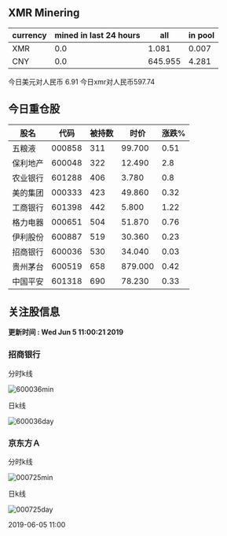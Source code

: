 ## XMR Minering

|currency|mined in last 24 hours|all|in pool|
|---|---|---|---|
|XMR|0.0|1.081|0.007|
|CNY|0.0|645.955|4.281|

今日美元对人民币 6.91	今日xmr对人民币597.74


## 今日重仓股 

|股名|代码|被持数|时价|涨跌%|
|---|---|---|---|---|
|五粮液|000858|311|99.700|0.51|
|保利地产|600048|322|12.490|2.8|
|农业银行|601288|406|3.780|0.8|
|美的集团|000333|423|49.860|0.32|
|工商银行|601398|442|5.800|1.22|
|格力电器|000651|504|51.870|0.76|
|伊利股份|600887|519|30.360|0.23|
|招商银行|600036|530|34.040|0.03|
|贵州茅台|600519|658|879.000|0.42|
|中国平安|601318|690|78.230|0.33|

## 关注股信息
**更新时间 : Wed Jun  5 11:00:21 2019**
### 招商银行 
分时k线

![600036min](http://image.sinajs.cn/newchart/min/n/sh600036.gif)

日k线

![600036day](http://image.sinajs.cn/newchart/daily/n/sh600036.gif)

### 京东方Ａ 
分时k线

![000725min](http://image.sinajs.cn/newchart/min/n/sz000725.gif)

日k线

![000725day](http://image.sinajs.cn/newchart/daily/n/sz000725.gif)

2019-06-05 11:00